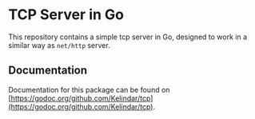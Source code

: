 # TCP Server in Go
This repository contains a simple tcp server in Go, designed to work in a similar way as `net/http` server. 

## Documentation 

Documentation for this package can be found on [https://godoc.org/github.com/Kelindar/tcp](https://godoc.org/github.com/Kelindar/tcp).
